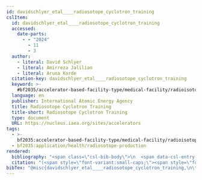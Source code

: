 ```yaml
---
id: davidschlyer_etal____radiosotope_cyclotron_training
cslItem:
  id: davidschlyer_etal____radiosotope_cyclotron_training
  accessed:
    date-parts:
      - - "2024"
        - 11
        - 3
  author:
    - literal: David Schlyer
    - literal: Amirreza Jalilian
    - literal: Aruna Korde
  citation-key: davidschlyer_etal____radiosotope_cyclotron_training
  keyword: >-
    #bf2035/accelerator-based-facility-type/medical-facility/radioisotope-cyclotron;#bf2035/application/health/radiosotope-production
  language: en
  publisher: International Atomic Energy Agency
  title: Radiosotope Cyclotron Training
  title-short: Radiosotope Cyclotron Training
  type: document
  URL: https://nucleus.iaea.org/sites/accelerators
tags:
  - >-
    bf2035:accelerator-based-facility-type/medical-facility/radioisotope-cyclotron
  - bf2035:application/health/radiosotope-production
rendered:
  bibliography: "<span class=\"csl-bib-body\">\n  <span data-csl-entry-id=\"davidschlyer_etal____radiosotope_cyclotron_training\" class=\"csl-entry\"><span class='author-bib'>David Schlyer, Amirreza Jalilian, &#38; Aruna Korde</span>. <span class='date-bib'>(o.\_J.)</span>. <span class='title'><i><b><span style=\"font-style:normal;\">Radiosotope Cyclotron Training</span></b></i></span>. International Atomic Energy Agency. <span class='URL'>Abgerufen 3. November 2024, von <a href='https://nucleus.iaea.org/sites/accelerators'>LINK</a></span></span>\n</span>"
  citation: "(<span style=\"font-variant:small-caps;\"><span style=\"font-variant:small-caps;\"><span style=\"font-variant:small-caps;\">David Schlyer</span> et al.</span></span>, o.\_J.)"
bibTex: "@misc{davidschlyer_etal____radiosotope_cyclotron_training,\n\tnote = {[Online; accessed 2024-11-03]},\n\tauthor = {{David Schlyer} and {Amirreza Jalilian} and {Aruna Korde}},\n\tpublisher = {International Atomic Energy Agency},\n\ttitle = {Radiosotope {Cyclotron} {Training}},\n\turl = {https://nucleus.iaea.org/sites/accelerators},\n}\n\n"
---
```

